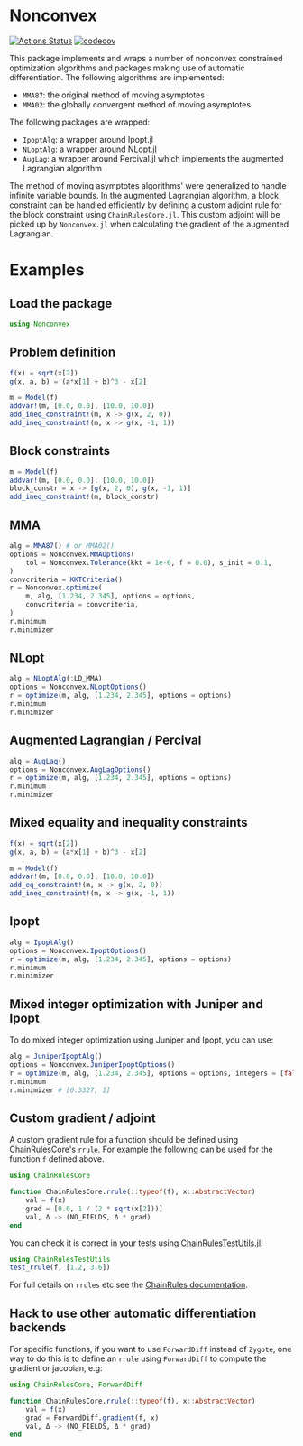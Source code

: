 # Nonconvex

[![Actions Status](https://github.com/mohamed82008/Nonconvex.jl/workflows/CI/badge.svg)](https://github.com/mohamed82008/Nonconvex.jl/actions)
[![codecov](https://codecov.io/gh/mohamed82008/Nonconvex.jl/branch/master/graph/badge.svg)](https://codecov.io/gh/mohamed82008/Nonconvex.jl)


This package implements and wraps a number of nonconvex constrained optimization algorithms and packages making use of automatic differentiation. The following algorithms are implemented:
- `MMA87`: the original method of moving asymptotes
- `MMA02`: the globally convergent method of moving asymptotes

The following packages are wrapped:
- `IpoptAlg`: a wrapper around Ipopt.jl
- `NLoptAlg`: a wrapper around NLopt.jl
- `AugLag`: a wrapper around Percival.jl which implements the augmented Lagrangian algorithm

The method of moving asymptotes algorithms' were generalized to handle infinite variable bounds. In the augmented Lagrangian algorithm, a block constraint can be handled efficiently by defining a custom adjoint rule for the block constraint using `ChainRulesCore.jl`. This custom adjoint will be picked up by `Nonconvex.jl` when calculating the gradient of the augmented Lagrangian.

# Examples

## Load the package

```julia
using Nonconvex
```

## Problem definition

```julia
f(x) = sqrt(x[2])
g(x, a, b) = (a*x[1] + b)^3 - x[2]

m = Model(f)
addvar!(m, [0.0, 0.0], [10.0, 10.0])
add_ineq_constraint!(m, x -> g(x, 2, 0))
add_ineq_constraint!(m, x -> g(x, -1, 1))
```

## Block constraints

```julia
m = Model(f)
addvar!(m, [0.0, 0.0], [10.0, 10.0])
block_constr = x -> [g(x, 2, 0), g(x, -1, 1)]
add_ineq_constraint!(m, block_constr)
```

## MMA

```julia
alg = MMA87() # or MMA02()
options = Nonconvex.MMAOptions(
    tol = Nonconvex.Tolerance(kkt = 1e-6, f = 0.0), s_init = 0.1,
)
convcriteria = KKTCriteria()
r = Nonconvex.optimize(
    m, alg, [1.234, 2.345], options = options,
    convcriteria = convcriteria,
)
r.minimum
r.minimizer
```

## NLopt

```julia
alg = NLoptAlg(:LD_MMA)
options = Nonconvex.NLoptOptions()
r = optimize(m, alg, [1.234, 2.345], options = options)
r.minimum
r.minimizer
```

## Augmented Lagrangian / Percival

```julia
alg = AugLag()
options = Nonconvex.AugLagOptions()
r = optimize(m, alg, [1.234, 2.345], options = options)
r.minimum
r.minimizer
```

## Mixed equality and inequality constraints

```julia
f(x) = sqrt(x[2])
g(x, a, b) = (a*x[1] + b)^3 - x[2]

m = Model(f)
addvar!(m, [0.0, 0.0], [10.0, 10.0])
add_eq_constraint!(m, x -> g(x, 2, 0))
add_ineq_constraint!(m, x -> g(x, -1, 1))
```

## Ipopt

```julia
alg = IpoptAlg()
options = Nonconvex.IpoptOptions()
r = optimize(m, alg, [1.234, 2.345], options = options)
r.minimum
r.minimizer
```

## Mixed integer optimization with Juniper and Ipopt

To do mixed integer optimization using Juniper and Ipopt, you can use:
```julia
alg = JuniperIpoptAlg()
options = Nonconvex.JuniperIpoptOptions()
r = optimize(m, alg, [1.234, 2.345], options = options, integers = [false, true])
r.minimum
r.minimizer # [0.3327, 1]
```

## Custom gradient / adjoint

A custom gradient rule for a function should be defined using ChainRulesCore's `rrule`.
For example the following can be used for the function `f` defined above.

```julia
using ChainRulesCore

function ChainRulesCore.rrule(::typeof(f), x::AbstractVector)
    val = f(x)
    grad = [0.0, 1 / (2 * sqrt(x[2]))]
    val, Δ -> (NO_FIELDS, Δ * grad)
end
```

You can check it is correct in your tests using [ChainRulesTestUtils.jl](https://github.com/JuliaDiff/ChainRulesTestUtils.jl/).
```julia
using ChainRulesTestUtils
test_rrule(f, [1.2, 3.6])
```

For full details on `rrules` etc see the [ChainRules documentation](https://juliadiff.org/ChainRulesCore.jl/stable/).

## Hack to use other automatic differentiation backends

For specific functions, if you want to use `ForwardDiff` instead of `Zygote`, one way to do this is to define an `rrule` using `ForwardDiff` to compute the gradient or jacobian, e.g:

```julia
using ChainRulesCore, ForwardDiff

function ChainRulesCore.rrule(::typeof(f), x::AbstractVector)
    val = f(x)
    grad = ForwardDiff.gradient(f, x)
    val, Δ -> (NO_FIELDS, Δ * grad)
end
```
